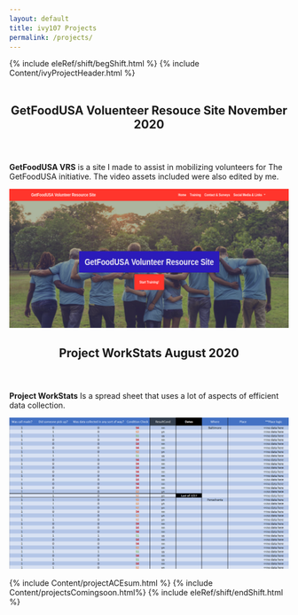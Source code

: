 ```yaml
---
layout: default
title: ivy107 Projects
permalink: /projects/
---
```

{% include eleRef/shift/begShift.html %}
{% include Content/ivyProjectHeader.html %}
<br>
<br>
<section id="first">
    <header>
        <h2 class="theWhiteColor">GetFoodUSA Voluenteer Resouce Site November 2020</h2>
    </header>
    <div class="content">
        <p><strong>GetFoodUSA VRS</strong> is a site I made to assist in mobilizing volunteers for The GetFoodUSA initiative. The video assets included were also edited by me. </p>
        <a href="https://getfoodusatraining.com/" target="_blank" rel="noopener noreferrer"><span class="image main"><img src="/assets/img/GfusatPIC.png" alt="" /></span></a>
    </div>
</section> 
<section id="first">
    <header>
        <h2 class="theWhiteColor">Project WorkStats August 2020</h2>
    </header>
    <div class="content">
        <p><strong>Project WorkStats</strong> Is a spread sheet that uses a lot of aspects of efficient data collection.</p>
        <a href="/projectWorkStats/"><span class="image main"><img src="/assets/img/ProjectWS.png" alt="" /></span></a>
    </div>

{% include Content/projectACEsum.html %}
{% include Content/projectsComingsoon.html%}
{% include eleRef/shift/endShift.html %}

